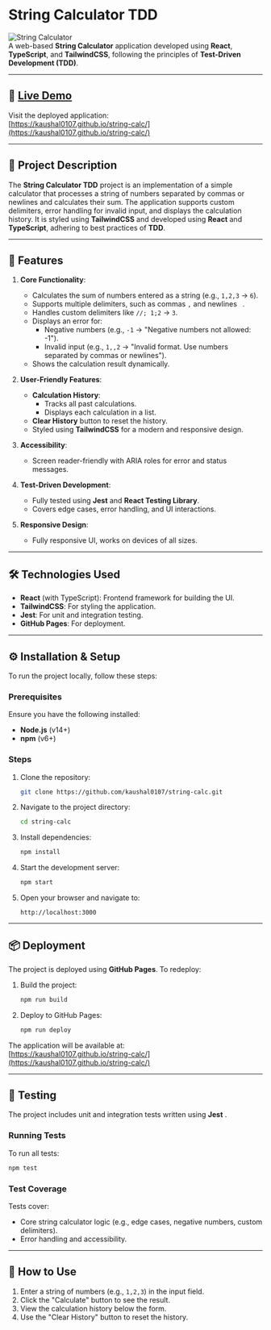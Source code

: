 
# String Calculator TDD

![String Calculator](https://img.shields.io/badge/String-Calculator-blue.svg)  
A web-based **String Calculator** application developed using **React**, **TypeScript**, and **TailwindCSS**, following the principles of **Test-Driven Development (TDD)**.

---

## 🚀 [Live Demo](https://kaushal0107.github.io/string-calc/)

Visit the deployed application:  
[https://kaushal0107.github.io/string-calc/](https://kaushal0107.github.io/string-calc/)

---

## 📖 Project Description

The **String Calculator TDD** project is an implementation of a simple calculator that processes a string of numbers separated by commas or newlines and calculates their sum. The application supports custom delimiters, error handling for invalid input, and displays the calculation history. It is styled using **TailwindCSS** and developed using **React** and **TypeScript**, adhering to best practices of **TDD**.

---

## 🎯 Features

1. **Core Functionality**:
   - Calculates the sum of numbers entered as a string (e.g., `1,2,3` → `6`).
   - Supports multiple delimiters, such as commas `,` and newlines `
`.
   - Handles custom delimiters like `//;
1;2` → `3`.
   - Displays an error for:
     - Negative numbers (e.g., `-1` → "Negative numbers not allowed: -1").
     - Invalid input (e.g., `1,,2` → "Invalid format. Use numbers separated by commas or newlines").
   - Shows the calculation result dynamically.

2. **User-Friendly Features**:
   - **Calculation History**:
     - Tracks all past calculations.
     - Displays each calculation in a list.
   - **Clear History** button to reset the history.
   - Styled using **TailwindCSS** for a modern and responsive design.

3. **Accessibility**:
   - Screen reader-friendly with ARIA roles for error and status messages.

4. **Test-Driven Development**:
   - Fully tested using **Jest** and **React Testing Library**.
   - Covers edge cases, error handling, and UI interactions.

5. **Responsive Design**:
   - Fully responsive UI, works on devices of all sizes.

---

## 🛠️ Technologies Used

- **React** (with TypeScript): Frontend framework for building the UI.
- **TailwindCSS**: For styling the application.
- **Jest**: For unit and integration testing.
- **GitHub Pages**: For deployment.

---

## ⚙️ Installation & Setup

To run the project locally, follow these steps:

### Prerequisites
Ensure you have the following installed:
- **Node.js** (v14+)
- **npm** (v6+)

### Steps

1. Clone the repository:
   ```bash
   git clone https://github.com/kaushal0107/string-calc.git
   ```

2. Navigate to the project directory:
   ```bash
   cd string-calc
   ```

3. Install dependencies:
   ```bash
   npm install
   ```

4. Start the development server:
   ```bash
   npm start
   ```

5. Open your browser and navigate to:
   ```
   http://localhost:3000
   ```

---

## 📦 Deployment

The project is deployed using **GitHub Pages**. To redeploy:

1. Build the project:
   ```bash
   npm run build
   ```

2. Deploy to GitHub Pages:
   ```bash
   npm run deploy
   ```

The application will be available at:  
[https://kaushal0107.github.io/string-calc/](https://kaushal0107.github.io/string-calc/)

---

## 🧪 Testing

The project includes unit and integration tests written using **Jest** .

### Running Tests
To run all tests:
```bash
npm test
```

### Test Coverage
Tests cover:
- Core string calculator logic (e.g., edge cases, negative numbers, custom delimiters).
- Error handling and accessibility.

---

## 🤝 How to Use

1. Enter a string of numbers (e.g., `1,2,3`) in the input field.
2. Click the "Calculate" button to see the result.
3. View the calculation history below the form.
4. Use the "Clear History" button to reset the history.

